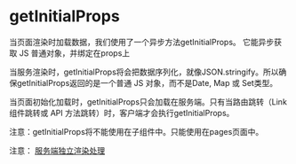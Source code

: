 # getInitialProps

当页面渲染时加载数据，我们使用了一个异步方法getInitialProps。
它能异步获取 JS 普通对象，并绑定在props上

当服务渲染时，getInitialProps将会把数据序列化，就像JSON.stringify。所以确保getInitialProps返回的是一个普通 JS 对象，而不是Date, Map 或 Set类型。

当页面初始化加载时，getInitialProps只会加载在服务端。只有当路由跳转（Link组件跳转或 API 方法跳转）时，客户端才会执行getInitialProps。

注意：getInitialProps将不能使用在子组件中。只能使用在pages页面中。

注意： [服务端独立渲染处理](https://arunoda.me/blog/ssr-and-server-only-modules)
